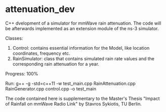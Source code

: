 # attenuation_dev

C++ dvelopment of a simulator for mmWave rain attenuation. The code will be afterwards implemented as an extension module of the ns-3 simulator.

Classes:
  1) Control: contains essential information for the Model, like location coordinates, frequency etc.
  2) RainSimulator: class that contains simulated rain rate values and the corresponding rain attenuation for a year.
  
  
Progress: 100% 

Run: g++ -g -std=c++11 -w test_main.cpp RainAttenuation.cpp RainGenerator.cpp control.cpp -o test_main

The code contained here is supplementary to the Master's Thesis "Impact of Rainfall on mmWave Radio Link" by Stavros Sykiotis, TU Berlin.
